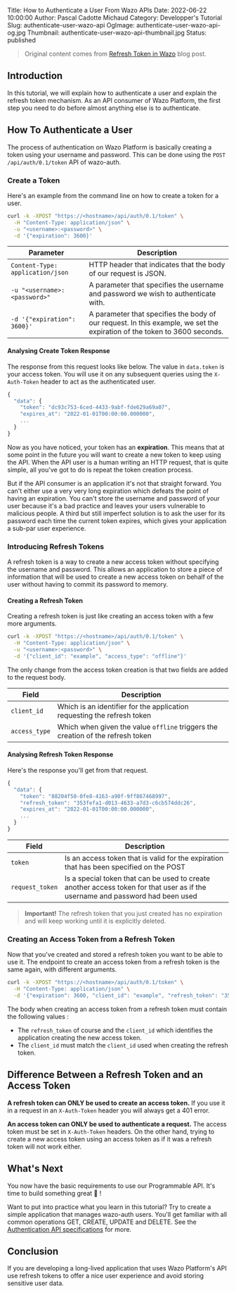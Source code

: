 Title: How to Authenticate a User From Wazo APIs
Date: 2022-06-22 10:00:00
Author: Pascal Cadotte Michaud
Category: Developper's Tutorial
Slug: authenticate-user-wazo-api
OgImage: authenticate-user-wazo-api-og.jpg
Thumbnail: authenticate-user-wazo-api-thumbnail.jpg
Status: published

> Original content comes from [Refresh Token in Wazo](/blog/wazo-auth-refresh-token) blog post.

## Introduction

In this tutorial, we will explain how to authenticate a user and explain the refresh token
mechanism. As an API consumer of Wazo Platform, the first step you need to do before almost anything
else is to authenticate.

## How To Authenticate a User

The process of authentication on Wazo Platform is basically creating a token using your username and
password. This can be done using the `POST /api/auth/0.1/token` API of wazo-auth.

### Create a Token

Here's an example from the command line on how to create a token for a user.

```bash
curl -k -XPOST "https://<hostname>/api/auth/0.1/token" \
  -H "Content-Type: application/json" \
  -u "<username>:<password>" \
  -d '{"expiration": 3600}'
```

| Parameter                        | Description                                                                                                              |
| -------------------------------- | ------------------------------------------------------------------------------------------------------------------------ |
| `Content-Type: application/json` | HTTP header that indicates that the body of our request is JSON.                                                         |
| `-u "<username>:<password>"`     | A parameter that specifies the username and password we wish to authenticate with.                                       |
| `-d '{"expiration": 3600}'`      | A parameter that specifies the body of our request. In this example, we set the expiration of the token to 3600 seconds. |

#### Analysing Create Token Response

The response from this request looks like below. The value in `data.token` is your access token. You
will use it on any subsequent queries using the `X-Auth-Token` header to act as the authenticated
user.

```javascript
{
  "data": {
    "token": "dc93c753-6ced-4433-9abf-fde629a69a07",
    "expires_at": "2022-01-01T00:00:00.000000",
    ...
  }
}
```

Now as you have noticed, your token has an **expiration**. This means that at some point in the
future you will want to create a new token to keep using the API. When the API user is a human
writing an HTTP request, that is quite simple, all you've got to do is repeat the token creation
process.

But if the API consumer is an application it's not that straight forward. You can't either use a
very very long expiration which defeats the point of having an expiration. You can't store the
username and password of your user because it's a bad practice and leaves your users vulnerable to
malicious people. A third but still imperfect solution is to ask the user for its password each time
the current token expires, which gives your application a sub-par user experience.

### Introducing Refresh Tokens

A refresh token is a way to create a new access token without specifying the username and password.
This allows an application to store a piece of information that will be used to create a new access
token on behalf of the user without having to commit its password to memory.

#### Creating a Refresh Token

Creating a refresh token is just like creating an access token with a few more arguments.

```bash
curl -k -XPOST "https://<hostname>/api/auth/0.1/token" \
  -H "Content-Type: application/json" \
  -u "<username>:<password>" \
  -d '{"client_id": "example", "access_type": "offline"}'
```

The only change from the access token creation is that two fields are added to the request body.

| Field         | Description                                                                     |
| ------------- | ------------------------------------------------------------------------------- |
| `client_id`   | Which is an identifier for the application requesting the refresh token         |
| `access_type` | Which when given the value `offline` triggers the creation of the refresh token |

#### Analysing Refresh Token Response

Here's the response you'll get from that request.

```javascript
{
  "data": {
    "token": "88204f50-0fe8-4163-a90f-9ff867468997",
    "refresh_token": "353fefa1-d013-4633-a7d3-c6cb574ddc26",
    "expires_at": "2022-01-01T00:00:00.000000",
    ...
  }
}
```

| Field           | Description                                                                                                                         |
| --------------- | ----------------------------------------------------------------------------------------------------------------------------------- |
| `token`         | Is an access token that is valid for the expiration that has been specified on the POST                                             |
| `request_token` | Is a special token that can be used to create another access token for that user as if the username and password had been&nbsp;used |

> **Important!** The refresh token that you just created has no expiration and will keep working
> until it is explicitly deleted.

### Creating an Access Token from a Refresh Token

Now that you've created and stored a refresh token you want to be able to use it. The endpoint to
create an access token from a refresh token is the same again, with different arguments.

```bash
curl -k -XPOST "https://<hostname>/api/auth/0.1/token" \
  -H "Content-Type: application/json" \
  -d '{"expiration": 3600, "client_id": "example", "refresh_token": "353fefa1-d013-4633-a7d3-c6cb574ddc26"}'
```

The body when creating an access token from a refresh token must contain the following values :

- The `refresh_token` of course and the `client_id` which identifies the application creating the
  new access token.
- The `client_id` must match the `client_id` used when creating the refresh token.

## Difference Between a Refresh Token and an Access Token

**A refresh token can ONLY be used to create an access token.** If you use it in a request in an
`X-Auth-Token` header you will always get a 401 error.

**An access token can ONLY be used to authenticate a request.** The access token must be set in
`X-Auth-Token` headers. On the other hand, trying to create a new access token using an access token
as if it was a refresh token will not work either.

## What's Next

You now have the basic requirements to use our Programmable API. It's time to build something great
🎉 !

Want to put into practice what you learn in this tutorial? Try to create a simple application that
manages wazo-auth users. You'll get familiar with all common operations GET, CREATE, UPDATE and
DELETE. See the
[Authentication API specifications](http://l:8000/documentation/api/authentication.html) for more.

## Conclusion

If you are developing a long-lived application that uses Wazo Platform's API use refresh tokens to
offer a nice user experience and avoid storing sensitive user data.
